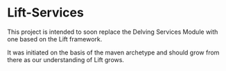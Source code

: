 # Lift-Services #

This project is intended to soon replace the Delving Services Module with one
based on the Lift framework.

It was initiated on the basis of the maven archetype and should grow from there
as our understanding of Lift grows.